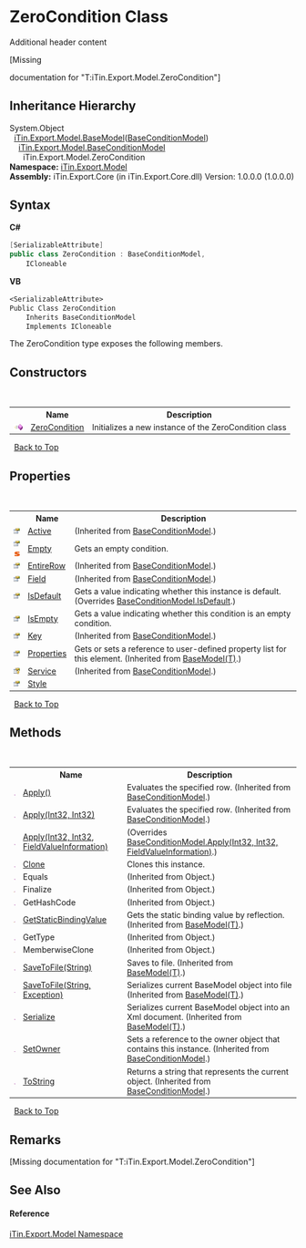 # ZeroCondition Class
Additional header content 

\[Missing <summary> documentation for "T:iTin.Export.Model.ZeroCondition"\]


## Inheritance Hierarchy
System.Object<br />&nbsp;&nbsp;<a href="T_iTin_Export_Model_BaseModel_1">iTin.Export.Model.BaseModel</a>(<a href="T_iTin_Export_Model_BaseConditionModel">BaseConditionModel</a>)<br />&nbsp;&nbsp;&nbsp;&nbsp;<a href="T_iTin_Export_Model_BaseConditionModel">iTin.Export.Model.BaseConditionModel</a><br />&nbsp;&nbsp;&nbsp;&nbsp;&nbsp;&nbsp;iTin.Export.Model.ZeroCondition<br />
**Namespace:**&nbsp;<a href="N_iTin_Export_Model">iTin.Export.Model</a><br />**Assembly:**&nbsp;iTin.Export.Core (in iTin.Export.Core.dll) Version: 1.0.0.0 (1.0.0.0)

## Syntax

**C#**<br />
``` C#
[SerializableAttribute]
public class ZeroCondition : BaseConditionModel, 
	ICloneable
```

**VB**<br />
``` VB
<SerializableAttribute>
Public Class ZeroCondition
	Inherits BaseConditionModel
	Implements ICloneable
```

The ZeroCondition type exposes the following members.


## Constructors
&nbsp;<table><tr><th></th><th>Name</th><th>Description</th></tr><tr><td>![Public method](media/pubmethod.gif "Public method")</td><td><a href="M_iTin_Export_Model_ZeroCondition__ctor">ZeroCondition</a></td><td>
Initializes a new instance of the ZeroCondition class</td></tr></table>&nbsp;
<a href="#zerocondition-class">Back to Top</a>

## Properties
&nbsp;<table><tr><th></th><th>Name</th><th>Description</th></tr><tr><td>![Public property](media/pubproperty.gif "Public property")</td><td><a href="P_iTin_Export_Model_BaseConditionModel_Active">Active</a></td><td> (Inherited from <a href="T_iTin_Export_Model_BaseConditionModel">BaseConditionModel</a>.)</td></tr><tr><td>![Public property](media/pubproperty.gif "Public property")![Static member](media/static.gif "Static member")</td><td><a href="P_iTin_Export_Model_ZeroCondition_Empty">Empty</a></td><td>
Gets an empty condition.</td></tr><tr><td>![Public property](media/pubproperty.gif "Public property")</td><td><a href="P_iTin_Export_Model_BaseConditionModel_EntireRow">EntireRow</a></td><td> (Inherited from <a href="T_iTin_Export_Model_BaseConditionModel">BaseConditionModel</a>.)</td></tr><tr><td>![Public property](media/pubproperty.gif "Public property")</td><td><a href="P_iTin_Export_Model_BaseConditionModel_Field">Field</a></td><td> (Inherited from <a href="T_iTin_Export_Model_BaseConditionModel">BaseConditionModel</a>.)</td></tr><tr><td>![Public property](media/pubproperty.gif "Public property")</td><td><a href="P_iTin_Export_Model_ZeroCondition_IsDefault">IsDefault</a></td><td>
Gets a value indicating whether this instance is default.
 (Overrides <a href="P_iTin_Export_Model_BaseConditionModel_IsDefault">BaseConditionModel.IsDefault</a>.)</td></tr><tr><td>![Public property](media/pubproperty.gif "Public property")</td><td><a href="P_iTin_Export_Model_ZeroCondition_IsEmpty">IsEmpty</a></td><td>
Gets a value indicating whether this condition is an empty condition.</td></tr><tr><td>![Public property](media/pubproperty.gif "Public property")</td><td><a href="P_iTin_Export_Model_BaseConditionModel_Key">Key</a></td><td> (Inherited from <a href="T_iTin_Export_Model_BaseConditionModel">BaseConditionModel</a>.)</td></tr><tr><td>![Public property](media/pubproperty.gif "Public property")</td><td><a href="P_iTin_Export_Model_BaseModel_1_Properties">Properties</a></td><td>
Gets or sets a reference to user-defined property list for this element.
 (Inherited from <a href="T_iTin_Export_Model_BaseModel_1">BaseModel(T)</a>.)</td></tr><tr><td>![Protected property](media/protproperty.gif "Protected property")</td><td><a href="P_iTin_Export_Model_BaseConditionModel_Service">Service</a></td><td> (Inherited from <a href="T_iTin_Export_Model_BaseConditionModel">BaseConditionModel</a>.)</td></tr><tr><td>![Public property](media/pubproperty.gif "Public property")</td><td><a href="P_iTin_Export_Model_ZeroCondition_Style">Style</a></td><td /></tr></table>&nbsp;
<a href="#zerocondition-class">Back to Top</a>

## Methods
&nbsp;<table><tr><th></th><th>Name</th><th>Description</th></tr><tr><td>![Public method](media/pubmethod.gif "Public method")</td><td><a href="M_iTin_Export_Model_BaseConditionModel_Apply">Apply()</a></td><td>
Evaluates the specified row.
 (Inherited from <a href="T_iTin_Export_Model_BaseConditionModel">BaseConditionModel</a>.)</td></tr><tr><td>![Public method](media/pubmethod.gif "Public method")</td><td><a href="M_iTin_Export_Model_BaseConditionModel_Apply_1">Apply(Int32, Int32)</a></td><td>
Evaluates the specified row.
 (Inherited from <a href="T_iTin_Export_Model_BaseConditionModel">BaseConditionModel</a>.)</td></tr><tr><td>![Public method](media/pubmethod.gif "Public method")</td><td><a href="M_iTin_Export_Model_ZeroCondition_Apply">Apply(Int32, Int32, FieldValueInformation)</a></td><td> (Overrides <a href="M_iTin_Export_Model_BaseConditionModel_Apply_2">BaseConditionModel.Apply(Int32, Int32, FieldValueInformation)</a>.)</td></tr><tr><td>![Public method](media/pubmethod.gif "Public method")</td><td><a href="M_iTin_Export_Model_ZeroCondition_Clone">Clone</a></td><td>
Clones this instance.</td></tr><tr><td>![Public method](media/pubmethod.gif "Public method")</td><td>Equals</td><td> (Inherited from Object.)</td></tr><tr><td>![Protected method](media/protmethod.gif "Protected method")</td><td>Finalize</td><td> (Inherited from Object.)</td></tr><tr><td>![Public method](media/pubmethod.gif "Public method")</td><td>GetHashCode</td><td> (Inherited from Object.)</td></tr><tr><td>![Protected method](media/protmethod.gif "Protected method")</td><td><a href="M_iTin_Export_Model_BaseModel_1_GetStaticBindingValue">GetStaticBindingValue</a></td><td>
Gets the static binding value by reflection.
 (Inherited from <a href="T_iTin_Export_Model_BaseModel_1">BaseModel(T)</a>.)</td></tr><tr><td>![Public method](media/pubmethod.gif "Public method")</td><td>GetType</td><td> (Inherited from Object.)</td></tr><tr><td>![Protected method](media/protmethod.gif "Protected method")</td><td>MemberwiseClone</td><td> (Inherited from Object.)</td></tr><tr><td>![Public method](media/pubmethod.gif "Public method")</td><td><a href="M_iTin_Export_Model_BaseModel_1_SaveToFile">SaveToFile(String)</a></td><td>
Saves to file.
 (Inherited from <a href="T_iTin_Export_Model_BaseModel_1">BaseModel(T)</a>.)</td></tr><tr><td>![Public method](media/pubmethod.gif "Public method")</td><td><a href="M_iTin_Export_Model_BaseModel_1_SaveToFile_1">SaveToFile(String, Exception)</a></td><td>
Serializes current BaseModel object into file
 (Inherited from <a href="T_iTin_Export_Model_BaseModel_1">BaseModel(T)</a>.)</td></tr><tr><td>![Public method](media/pubmethod.gif "Public method")</td><td><a href="M_iTin_Export_Model_BaseModel_1_Serialize">Serialize</a></td><td>
Serializes current BaseModel object into an Xml document.
 (Inherited from <a href="T_iTin_Export_Model_BaseModel_1">BaseModel(T)</a>.)</td></tr><tr><td>![Public method](media/pubmethod.gif "Public method")</td><td><a href="M_iTin_Export_Model_BaseConditionModel_SetOwner">SetOwner</a></td><td>
Sets a reference to the owner object that contains this instance.
 (Inherited from <a href="T_iTin_Export_Model_BaseConditionModel">BaseConditionModel</a>.)</td></tr><tr><td>![Public method](media/pubmethod.gif "Public method")</td><td><a href="M_iTin_Export_Model_BaseConditionModel_ToString">ToString</a></td><td>
Returns a string that represents the current object.
 (Inherited from <a href="T_iTin_Export_Model_BaseConditionModel">BaseConditionModel</a>.)</td></tr></table>&nbsp;
<a href="#zerocondition-class">Back to Top</a>

## Remarks
\[Missing <remarks> documentation for "T:iTin.Export.Model.ZeroCondition"\]

## See Also


#### Reference
<a href="N_iTin_Export_Model">iTin.Export.Model Namespace</a><br />